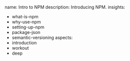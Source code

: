 name: Intro to NPM
description: Introducing NPM.
insights:
  - what-is-npm
  - why-use-npm
  - setting-up-npm
  - package-json
  - semantic-versioning
aspects:
  - introduction
  - workout
  - deep
 
